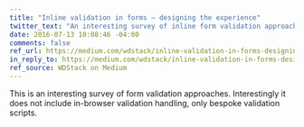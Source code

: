 ```yaml
---
title: "Inline validation in forms — designing the experience"
twitter_text: "An interesting survey of inline form validation approaches; sadly, it doesn’t consider validation"
date: 2016-07-13 10:08:46 -04:00
comments: false
ref_url: https://medium.com/wdstack/inline-validation-in-forms-designing-the-experience-123fb34088ce#.btbqkwnbf
in_reply_to: https://medium.com/wdstack/inline-validation-in-forms-designing-the-experience-123fb34088ce#.btbqkwnbf
ref_source: WDStack on Medium
---
```


This is an interesting survey of form validation approaches. Interestingly it does not include in-browser validation handling, only bespoke validation scripts.
